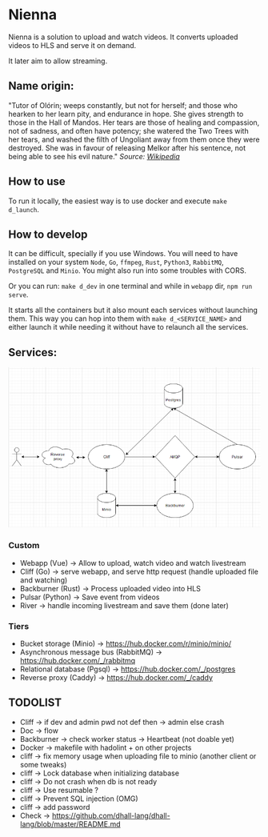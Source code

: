 # Nienna

Nienna is a solution to upload and watch videos. It converts uploaded videos to HLS and serve it on demand.

It later aim to allow streaming.

## Name origin:

"Tutor of Olórin; weeps constantly, but not for herself; and those who hearken to her learn pity, and endurance in hope.
She gives strength to those in the Hall of Mandos. Her tears are those of healing and compassion, not of sadness, and
often have potency; she watered the Two Trees with her tears, and washed the filth of Ungoliant away from them once they
were destroyed. She was in favour of releasing Melkor after his sentence, not being able to see his evil nature."
*Source: [Wikipedia](https://en.wikipedia.org/wiki/Vala_(Middle-earth)#Nienna)*

## How to use
To run it locally, the easiest way is to use docker and execute `make d_launch`. 

## How to develop
It can be difficult, specially if you use Windows. You will need to have installed on your system `Node`, `Go`, `ffmpeg`, `Rust`, `Python3`, `RabbitMQ`, `PostgreSQL` and `Minio`. You might also run into some troubles with CORS.

Or you can run: `make d_dev` in one terminal and while in `webapp` dir, `npm run serve`. 

It starts all the containers but it also mount each services without launching them. This way you can hop into them with `make d_<SERVICE_NAME>` and either launch it while needing it without have to relaunch all the services.

## Services:

![Docs](docs/archi_schema.png)

### Custom

* Webapp (Vue) -> Allow to upload, watch video and watch livestream
* Cliff (Go) -> serve webapp, and serve http request (handle uploaded file and watching)
* Backburner (Rust) -> Process uploaded video into HLS
* Pulsar (Python) -> Save event from videos
* River -> handle incoming livestream and save them (done later)

### Tiers

* Bucket storage (Minio) -> https://hub.docker.com/r/minio/minio/
* Asynchronous message bus (RabbitMQ) -> https://hub.docker.com/_/rabbitmq
* Relational database (Pgsql) -> https://hub.docker.com/_/postgres
* Reverse proxy (Caddy) -> https://hub.docker.com/_/caddy

## TODOLIST
* Cliff -> if dev and admin pwd not def then -> admin else crash
* Doc -> flow
* Backburner -> check worker status -> Heartbeat (not doable yet)
* Docker -> makefile with hadolint + on other projects
* cliff -> fix memory usage when uploading file to minio (another client or some tweaks)
* cliff -> Lock database when initializing database
* cliff -> Do not crash when db is not ready
* cliff -> Use resumable ?
* cliff -> Prevent SQL injection (OMG)
* cliff -> add password
* Check -> https://github.com/dhall-lang/dhall-lang/blob/master/README.md
